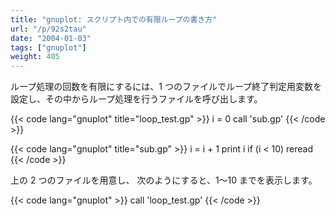 ```yaml
---
title: "gnuplot: スクリプト内での有限ループの書き方"
url: "/p/92s2tau"
date: "2004-01-03"
tags: ["gnuplot"]
weight: 405
---
```


ループ処理の回数を有限にするには、1 つのファイルでループ終了判定用変数を設定し、その中からループ処理を行うファイルを呼び出します。

{{< code lang="gnuplot" title="loop_test.gp" >}}
i = 0
call 'sub.gp'
{{< /code >}}

{{< code lang="gnuplot" title="sub.gp" >}}
i = i + 1
print i
if (i < 10) reread
{{< /code >}}

上の 2 つのファイルを用意し、 次のようにすると、1～10 までを表示します。

{{< code lang="gnuplot" >}}
call 'loop_test.gp'
{{< /code >}}

